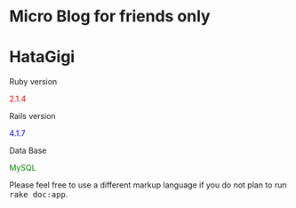 # Micro Blog for friends only

<h1>HataGigi</h1>

Ruby version <div style="color:red;">2.1.4</div>

Rails version <div style="color:blue;">4.1.7</div>

Data Base <div style="color:green;">MySQL</div>




Please feel free to use a different markup language if you do not plan to run
<tt>rake doc:app</tt>.
